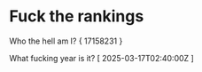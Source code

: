 # Fuck the rankings

Who the hell am I?
{ 17158231 }

What fucking year is it?
[ 2025-03-17T02:40:00Z ]

